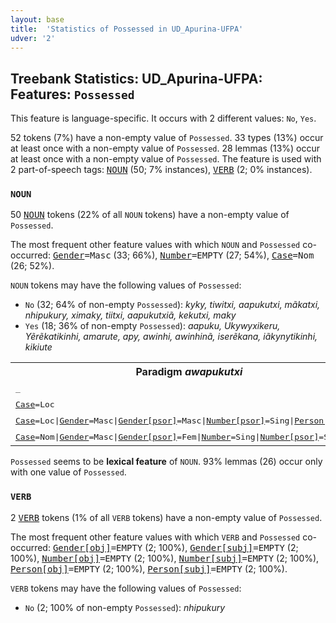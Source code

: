 ```yaml
---
layout: base
title:  'Statistics of Possessed in UD_Apurina-UFPA'
udver: '2'
---
```


## Treebank Statistics: UD_Apurina-UFPA: Features: `Possessed`

This feature is language-specific.
It occurs with 2 different values: `No`, `Yes`.

52 tokens (7%) have a non-empty value of `Possessed`.
33 types (13%) occur at least once with a non-empty value of `Possessed`.
28 lemmas (13%) occur at least once with a non-empty value of `Possessed`.
The feature is used with 2 part-of-speech tags: <tt><a href="apu_ufpa-pos-NOUN.html">NOUN</a></tt> (50; 7% instances), <tt><a href="apu_ufpa-pos-VERB.html">VERB</a></tt> (2; 0% instances).

### `NOUN`

50 <tt><a href="apu_ufpa-pos-NOUN.html">NOUN</a></tt> tokens (22% of all `NOUN` tokens) have a non-empty value of `Possessed`.

The most frequent other feature values with which `NOUN` and `Possessed` co-occurred: <tt><a href="apu_ufpa-feat-Gender.html">Gender</a></tt><tt>=Masc</tt> (33; 66%), <tt><a href="apu_ufpa-feat-Number.html">Number</a></tt><tt>=EMPTY</tt> (27; 54%), <tt><a href="apu_ufpa-feat-Case.html">Case</a></tt><tt>=Nom</tt> (26; 52%).

`NOUN` tokens may have the following values of `Possessed`:

* `No` (32; 64% of non-empty `Possessed`): <em>kyky, tiwitxi, aapukutxi, mãkatxi, nhipukury, ximaky, tiitxi, aapukutxiã, kekutxi, maky</em>
* `Yes` (18; 36% of non-empty `Possessed`): <em>aapuku, Ukywyxikeru, Yẽrẽkatikinhi, amarute, apy, awinhi, awinhinã, iserẽkana, iãkynytikinhi, kikiute</em>

<table>
  <tr><th>Paradigm <i>awapukutxi</i></th><th><tt>No</tt></th><th><tt>Yes</tt></th></tr>
  <tr><td><tt>_</tt></td><td><em>aapukutxi</em></td><td><em>aapuku</em></td></tr>
  <tr><td><tt><tt><a href="apu_ufpa-feat-Case.html">Case</a></tt><tt>=Loc</tt></tt></td><td><em>aapukutxiã</em></td><td></td></tr>
  <tr><td><tt><tt><a href="apu_ufpa-feat-Case.html">Case</a></tt><tt>=Loc</tt>|<tt><a href="apu_ufpa-feat-Gender.html">Gender</a></tt><tt>=Masc</tt>|<tt><a href="apu_ufpa-feat-Gender-psor.html">Gender[psor]</a></tt><tt>=Masc</tt>|<tt><a href="apu_ufpa-feat-Number-psor.html">Number[psor]</a></tt><tt>=Sing</tt>|<tt><a href="apu_ufpa-feat-Person-psor.html">Person[psor]</a></tt><tt>=3</tt></tt></td><td><em>aapukutxiã</em></td><td></td></tr>
  <tr><td><tt><tt><a href="apu_ufpa-feat-Case.html">Case</a></tt><tt>=Nom</tt>|<tt><a href="apu_ufpa-feat-Gender.html">Gender</a></tt><tt>=Masc</tt>|<tt><a href="apu_ufpa-feat-Gender-psor.html">Gender[psor]</a></tt><tt>=Fem</tt>|<tt><a href="apu_ufpa-feat-Number.html">Number</a></tt><tt>=Sing</tt>|<tt><a href="apu_ufpa-feat-Number-psor.html">Number[psor]</a></tt><tt>=Sing</tt></tt></td><td></td><td><em>ũaapuku</em></td></tr>
</table>

`Possessed` seems to be **lexical feature** of `NOUN`. 93% lemmas (26) occur only with one value of `Possessed`.

### `VERB`

2 <tt><a href="apu_ufpa-pos-VERB.html">VERB</a></tt> tokens (1% of all `VERB` tokens) have a non-empty value of `Possessed`.

The most frequent other feature values with which `VERB` and `Possessed` co-occurred: <tt><a href="apu_ufpa-feat-Gender-obj.html">Gender[obj]</a></tt><tt>=EMPTY</tt> (2; 100%), <tt><a href="apu_ufpa-feat-Gender-subj.html">Gender[subj]</a></tt><tt>=EMPTY</tt> (2; 100%), <tt><a href="apu_ufpa-feat-Number-obj.html">Number[obj]</a></tt><tt>=EMPTY</tt> (2; 100%), <tt><a href="apu_ufpa-feat-Number-subj.html">Number[subj]</a></tt><tt>=EMPTY</tt> (2; 100%), <tt><a href="apu_ufpa-feat-Person-obj.html">Person[obj]</a></tt><tt>=EMPTY</tt> (2; 100%), <tt><a href="apu_ufpa-feat-Person-subj.html">Person[subj]</a></tt><tt>=EMPTY</tt> (2; 100%).

`VERB` tokens may have the following values of `Possessed`:

* `No` (2; 100% of non-empty `Possessed`): <em>nhipukury</em>

